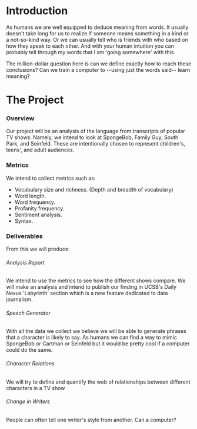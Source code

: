 # Introduction

As humans we are well equipped to deduce meaning from words. It usually doesn't take long for us to realize if someone means something in a kind or a not-so-kind way. Or we can usually tell who is friends with who based on how they speak to each other. And with your human intuition you can probably tell through my words that I am 'going somewhere' with this.

The million-dollar question here is can we define exactly how to reach these conclusions? Can we train a computer to --using just the words said-- learn meaning?

# The Project

### Overview
Our project will be an analysis of the language from transcripts of popular TV shows. Namely, we intend to look at SpongeBob, Family Guy, South Park, and Seinfeld. These are intentionally chosen to represent children's, teens', and adult audiences. 

### Metrics
We intend to collect metrics such as:
* Vocabulary size and richness.  (Depth and breadth of vocabulary)
* Word length.
* Word frequency.  
* Profanity frequency.  
* Sentiment analysis.
* Syntax.

### Deliverables
From this we will produce:

###### Analysis Report
We intend to use the metrics to see how the different shows compare. We will make an analysis and intend to publish our finding in UCSB's Daily Nexus 'Labyrinth' section which is a new feature dedicated to data journalism.

###### Speech Generator
With all the data we collect we believe we will be able to generate phrases that a character is likely to say. As humans we can find a way to mimic SpongeBob or Cartman or Seinfeld but it would be pretty cool if a computer could do the same.

###### Character Relations
We will try to define and quantify the web of relationships between different characters in a TV show

###### Change in Writers
People can often tell one writer's style from another. Can a computer?

